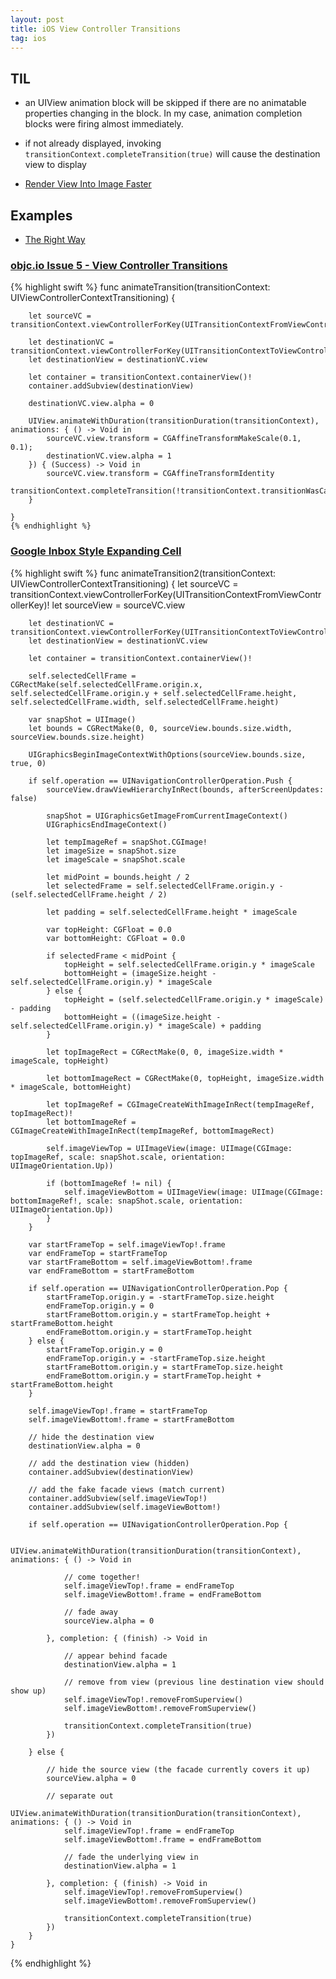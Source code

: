 ```yaml
---
layout: post
title: iOS View Controller Transitions
tag: ios
---
```


## TIL

- an UIView animation block will be skipped if there are no animatable properties changing in the block. In my case, animation completion blocks were firing almost immediately.

- if not already displayed, invoking ```transitionContext.completeTransition(true)``` will cause the destination view to display

- [Render View Into Image Faster](http://stackoverflow.com/questions/19066717/how-to-render-view-into-image-faster)

## Examples

- [The Right Way](http://netsplit.com/custom-ios-segues-transitions-and-animations-the-right-way)

### [objc.io Issue 5 - View Controller Transitions](https://www.objc.io/issues/5-ios7/view-controller-transitions/)

{% highlight swift %}
    func animateTransition(transitionContext: UIViewControllerContextTransitioning) {

        let sourceVC = transitionContext.viewControllerForKey(UITransitionContextFromViewControllerKey)!
        
        let destinationVC = transitionContext.viewControllerForKey(UITransitionContextToViewControllerKey)!
        let destinationView = destinationVC.view
        
        let container = transitionContext.containerView()!
        container.addSubview(destinationView)

        destinationVC.view.alpha = 0
        
        UIView.animateWithDuration(transitionDuration(transitionContext), animations: { () -> Void in
            sourceVC.view.transform = CGAffineTransformMakeScale(0.1, 0.1);
            destinationVC.view.alpha = 1
        }) { (Success) -> Void in
            sourceVC.view.transform = CGAffineTransformIdentity
            transitionContext.completeTransition(!transitionContext.transitionWasCancelled())
        }
        
    }
	{% endhighlight %}

### [Google Inbox Style Expanding Cell]()

{% highlight swift %}
    func animateTransition2(transitionContext: UIViewControllerContextTransitioning) {
        let sourceVC = transitionContext.viewControllerForKey(UITransitionContextFromViewControllerKey)!
        let sourceView = sourceVC.view
        
        let destinationVC = transitionContext.viewControllerForKey(UITransitionContextToViewControllerKey)!
        let destinationView = destinationVC.view
        
        let container = transitionContext.containerView()!
        
        self.selectedCellFrame = CGRectMake(self.selectedCellFrame.origin.x, self.selectedCellFrame.origin.y + self.selectedCellFrame.height, self.selectedCellFrame.width, self.selectedCellFrame.height)
        
        var snapShot = UIImage()
        let bounds = CGRectMake(0, 0, sourceView.bounds.size.width, sourceView.bounds.size.height)
        
        UIGraphicsBeginImageContextWithOptions(sourceView.bounds.size, true, 0)
        
        if self.operation == UINavigationControllerOperation.Push {
            sourceView.drawViewHierarchyInRect(bounds, afterScreenUpdates: false)
            
            snapShot = UIGraphicsGetImageFromCurrentImageContext()
            UIGraphicsEndImageContext()
            
            let tempImageRef = snapShot.CGImage!
            let imageSize = snapShot.size
            let imageScale = snapShot.scale

            let midPoint = bounds.height / 2
            let selectedFrame = self.selectedCellFrame.origin.y - (self.selectedCellFrame.height / 2)
            
            let padding = self.selectedCellFrame.height * imageScale
            
            var topHeight: CGFloat = 0.0
            var bottomHeight: CGFloat = 0.0
            
            if selectedFrame < midPoint {
                topHeight = self.selectedCellFrame.origin.y * imageScale
                bottomHeight = (imageSize.height - self.selectedCellFrame.origin.y) * imageScale
            } else {
                topHeight = (self.selectedCellFrame.origin.y * imageScale) - padding
                bottomHeight = ((imageSize.height - self.selectedCellFrame.origin.y) * imageScale) + padding
            }
            
            let topImageRect = CGRectMake(0, 0, imageSize.width * imageScale, topHeight)
            
            let bottomImageRect = CGRectMake(0, topHeight, imageSize.width * imageScale, bottomHeight)

            let topImageRef = CGImageCreateWithImageInRect(tempImageRef, topImageRect)!
            let bottomImageRef = CGImageCreateWithImageInRect(tempImageRef, bottomImageRect)
            
            self.imageViewTop = UIImageView(image: UIImage(CGImage: topImageRef, scale: snapShot.scale, orientation: UIImageOrientation.Up))
            
            if (bottomImageRef != nil) {
                self.imageViewBottom = UIImageView(image: UIImage(CGImage: bottomImageRef!, scale: snapShot.scale, orientation: UIImageOrientation.Up))
            }
        }
        
        var startFrameTop = self.imageViewTop!.frame
        var endFrameTop = startFrameTop
        var startFrameBottom = self.imageViewBottom!.frame
        var endFrameBottom = startFrameBottom
        
        if self.operation == UINavigationControllerOperation.Pop {
            startFrameTop.origin.y = -startFrameTop.size.height
            endFrameTop.origin.y = 0
            startFrameBottom.origin.y = startFrameTop.height + startFrameBottom.height
            endFrameBottom.origin.y = startFrameTop.height
        } else {
            startFrameTop.origin.y = 0
            endFrameTop.origin.y = -startFrameTop.size.height
            startFrameBottom.origin.y = startFrameTop.size.height
            endFrameBottom.origin.y = startFrameTop.height + startFrameBottom.height
        }
        
        self.imageViewTop!.frame = startFrameTop
        self.imageViewBottom!.frame = startFrameBottom
        
        // hide the destination view
        destinationView.alpha = 0
        
        // add the destination view (hidden)
        container.addSubview(destinationView)
        
        // add the fake facade views (match current)
        container.addSubview(self.imageViewTop!)
        container.addSubview(self.imageViewBottom!)
        
        if self.operation == UINavigationControllerOperation.Pop {
            
            UIView.animateWithDuration(transitionDuration(transitionContext), animations: { () -> Void in
                
                // come together!
                self.imageViewTop!.frame = endFrameTop
                self.imageViewBottom!.frame = endFrameBottom
                
                // fade away
                sourceView.alpha = 0

            }, completion: { (finish) -> Void in
                
                // appear behind facade
                destinationView.alpha = 1

                // remove from view (previous line destination view should show up)
                self.imageViewTop!.removeFromSuperview()
                self.imageViewBottom!.removeFromSuperview()

                transitionContext.completeTransition(true)
            })
            
        } else {
            
            // hide the source view (the facade currently covers it up)
            sourceView.alpha = 0
            
            // separate out
            UIView.animateWithDuration(transitionDuration(transitionContext), animations: { () -> Void in
                self.imageViewTop!.frame = endFrameTop
                self.imageViewBottom!.frame = endFrameBottom
                
                // fade the underlying view in
                destinationView.alpha = 1
            
            }, completion: { (finish) -> Void in
                self.imageViewTop!.removeFromSuperview()
                self.imageViewBottom!.removeFromSuperview()
                
                transitionContext.completeTransition(true)
            })
        }
    }
{% endhighlight %}
